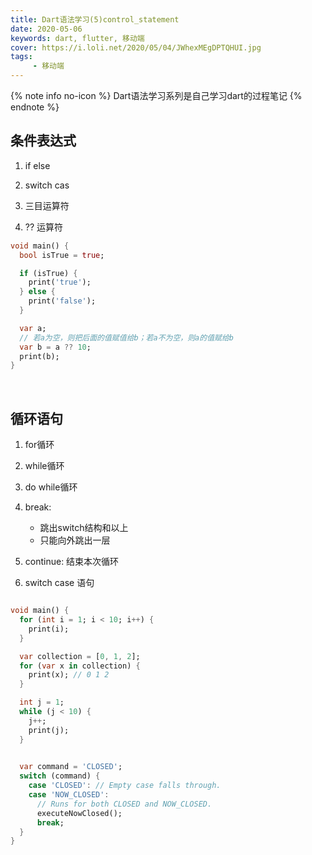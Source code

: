 ```yaml
---
title: Dart语法学习(5)control_statement
date: 2020-05-06
keywords: dart, flutter, 移动端
cover: https://i.loli.net/2020/05/04/JWhexMEgDPTQHUI.jpg
tags:
     - 移动端
---
```



{% note info no-icon %}
Dart语法学习系列是自己学习dart的过程笔记
{% endnote %}

## 条件表达式

1. if else

2. switch cas

3. 三目运算符

4. ?? 运算符

```dart
void main() {
  bool isTrue = true;

  if (isTrue) {
    print('true');
  } else {
    print('false');
  }

  var a;
  // 若a为空，则把后面的值赋值给b；若a不为空，则a的值赋给b
  var b = a ?? 10;
  print(b);
}
```
<br/>


## 循环语句

1. for循环

2. while循环

3. do while循环

4. break:
   - 跳出switch结构和以上
   - 只能向外跳出一层

5. continue: 结束本次循环

6. switch case 语句

```dart

void main() {
  for (int i = 1; i < 10; i++) {
    print(i);
  }

  var collection = [0, 1, 2];
  for (var x in collection) {
    print(x); // 0 1 2
  }

  int j = 1;
  while (j < 10) {
    j++;
    print(j);
  }

  
  var command = 'CLOSED';
  switch (command) {
    case 'CLOSED': // Empty case falls through.
    case 'NOW_CLOSED':
      // Runs for both CLOSED and NOW_CLOSED.
      executeNowClosed();
      break;
  }
}
```